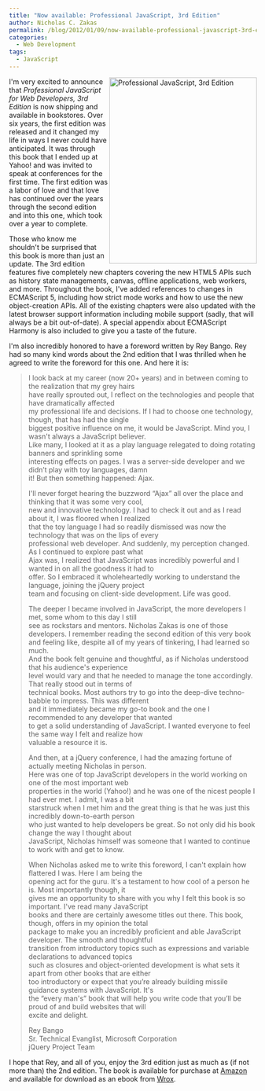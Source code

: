 ```yaml
---
title: "Now available: Professional JavaScript, 3rd Edition"
author: Nicholas C. Zakas
permalink: /blog/2012/01/09/now-available-professional-javascript-3rd-edition/
categories:
  - Web Development
tags:
  - JavaScript
---
```

[<img src="/images/wp-content/uploads/2012/01/profjsbig.jp_.jpg" alt="Professional JavaScript, 3rd Edition" width="300" height="379" align="right" />][1]I'm very excited to announce that <cite>Professional JavaScript for Web Developers, 3rd Edition</cite> is now shipping and available in bookstores. Over six years, the first edition was released and it changed my life in ways I never could have anticipated. It was through this book that I ended up at Yahoo! and was invited to speak at conferences for the first time. The first edition was a labor of love and that love has continued over the years through the second edition and into this one, which took over a year to complete.

Those who know me shouldn't be surprised that this book is more than just an update. The 3rd edition features five completely new chapters covering the new HTML5 APIs such as history state managements, canvas, offline applications, web workers, and more. Throughout the book, I've added references to changes in ECMAScript 5, including how strict mode works and how to use the new object-creation APIs. All of the existing chapters were also updated with the latest browser support information including mobile support (sadly, that will always be a bit out-of-date). A special appendix about ECMAScript Harmony is also included to give you a taste of the future.

I'm also incredibly honored to have a foreword written by Rey Bango. Rey had so many kind words about the 2nd edition that I was thrilled when he agreed to write the foreword for this one. And here it is:

> I look back at my career (now 20+ years) and in between coming to the realization that my grey hairs  
> have really sprouted out, I reflect on the technologies and people that have dramatically affected  
> my professional life and decisions. If I had to choose one technology, though, that has had the single  
> biggest positive influence on me, it would be JavaScript. Mind you, I wasn't always a JavaScript believer.  
> Like many, I looked at it as a play language relegated to doing rotating banners and sprinkling some  
> interesting effects on pages. I was a server-side developer and we didn’t play with toy languages, damn  
> it! But then something happened: Ajax.
> 
> I'll never forget hearing the buzzword &#8220;Ajax&#8221; all over the place and thinking that it was some very cool,  
> new and innovative technology. I had to check it out and as I read about it, I was floored when I realized  
> that the toy language I had so readily dismissed was now the technology that was on the lips of every  
> professional web developer. And suddenly, my perception changed. As I continued to explore past what  
> Ajax was, I realized that JavaScript was incredibly powerful and I wanted in on all the goodness it had to  
> offer. So I embraced it wholeheartedly working to understand the language, joining the jQuery project  
> team and focusing on client-side development. Life was good.
> 
> The deeper I became involved in JavaScript, the more developers I met, some whom to this day I still  
> see as rockstars and mentors. Nicholas Zakas is one of those developers. I remember reading the second edition of this very book and feeling like, despite all of my years of tinkering, I had learned so much.  
> And the book felt genuine and thoughtful, as if Nicholas understood that his audience's experience  
> level would vary and that he needed to manage the tone accordingly. That really stood out in terms of  
> technical books. Most authors try to go into the deep-dive techno-babble to impress. This was different  
> and it immediately became my go-to book and the one I recommended to any developer that wanted  
> to get a solid understanding of JavaScript. I wanted everyone to feel the same way I felt and realize how  
> valuable a resource it is.
> 
> And then, at a jQuery conference, I had the amazing fortune of actually meeting Nicholas in person.  
> Here was one of top JavaScript developers in the world working on one of the most important web  
> properties in the world (Yahoo!) and he was one of the nicest people I had ever met. I admit, I was a bit  
> starstruck when I met him and the great thing is that he was just this incredibly down-to-earth person  
> who just wanted to help developers be great. So not only did his book change the way I thought about  
> JavaScript, Nicholas himself was someone that I wanted to continue to work with and get to know.
> 
> When Nicholas asked me to write this foreword, I can't explain how flattered I was. Here I am being the  
> opening act for the guru. It's a testament to how cool of a person he is. Most importantly though, it  
> gives me an opportunity to share with you why I felt this book is so important. I've read many JavaScript  
> books and there are certainly awesome titles out there. This book, though, offers in my opinion the total  
> package to make you an incredibly proficient and able JavaScript developer. The smooth and thoughtful  
> transition from introductory topics such as expressions and variable declarations to advanced topics  
> such as closures and object-oriented development is what sets it apart from other books that are either  
> too introductory or expect that you’re already building missile guidance systems with JavaScript. It's  
> the &#8220;every man's&#8221; book that will help you write code that you’ll be proud of and build websites that will  
> excite and delight.
> 
> Rey Bango  
> Sr. Technical Evanglist, Microsoft Corporation  
> jQuery Project Team 

I hope that Rey, and all of you, enjoy the 3rd edition just as much as (if not more than) the 2nd edition. The book is available for purchase at [Amazon][1] and available for download as an ebook from [Wrox][2].

 [1]: http://www.amazon.com/Professional-JavaScript-Developers-Nicholas-Zakas/dp/1118026691/ref=sr_1_13?tag=nczonline-20
 [2]: http://www.wrox.com/WileyCDA/WroxTitle/Professional-JavaScript-for-Web-Developers-3rd-Edition.productCd-1118222199.html
